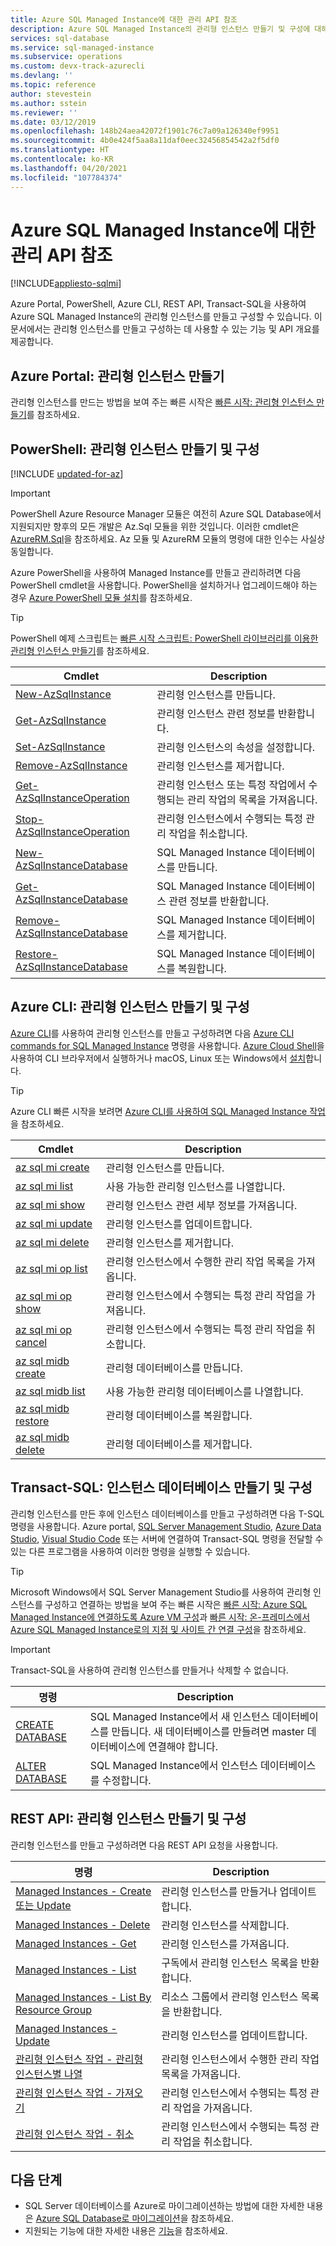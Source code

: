 ```yaml
---
title: Azure SQL Managed Instance에 대한 관리 API 참조
description: Azure SQL Managed Instance의 관리형 인스턴스 만들기 및 구성에 대해 알아봅니다.
services: sql-database
ms.service: sql-managed-instance
ms.subservice: operations
ms.custom: devx-track-azurecli
ms.devlang: ''
ms.topic: reference
author: stevestein
ms.author: sstein
ms.reviewer: ''
ms.date: 03/12/2019
ms.openlocfilehash: 148b24aea42072f1901c76c7a09a126340ef9951
ms.sourcegitcommit: 4b0e424f5aa8a11daf0eec32456854542a2f5df0
ms.translationtype: HT
ms.contentlocale: ko-KR
ms.lasthandoff: 04/20/2021
ms.locfileid: "107784374"
---
```

# <a name="managed-api-reference-for-azure-sql-managed-instance"></a>Azure SQL Managed Instance에 대한 관리 API 참조
[!INCLUDE[appliesto-sqlmi](../includes/appliesto-sqlmi.md)]

Azure Portal, PowerShell, Azure CLI, REST API, Transact-SQL을 사용하여 Azure SQL Managed Instance의 관리형 인스턴스를 만들고 구성할 수 있습니다. 이 문서에서는 관리형 인스턴스를 만들고 구성하는 데 사용할 수 있는 기능 및 API 개요를 제공합니다.

## <a name="azure-portal-create-a-managed-instance"></a>Azure Portal: 관리형 인스턴스 만들기

관리형 인스턴스를 만드는 방법을 보여 주는 빠른 시작은 [빠른 시작: 관리형 인스턴스 만들기](instance-create-quickstart.md)를 참조하세요.

## <a name="powershell-create-and-configure-managed-instances"></a>PowerShell: 관리형 인스턴스 만들기 및 구성

[!INCLUDE [updated-for-az](../../../includes/updated-for-az.md)]
> [!IMPORTANT]
> PowerShell Azure Resource Manager 모듈은 여전히 Azure SQL Database에서 지원되지만 향후의 모든 개발은 Az.Sql 모듈을 위한 것입니다. 이러한 cmdlet은 [AzureRM.Sql](/powershell/module/AzureRM.Sql/)을 참조하세요. Az 모듈 및 AzureRM 모듈의 명령에 대한 인수는 사실상 동일합니다.

Azure PowerShell을 사용하여 Managed Instance를 만들고 관리하려면 다음 PowerShell cmdlet을 사용합니다. PowerShell을 설치하거나 업그레이드해야 하는 경우 [Azure PowerShell 모듈 설치](/powershell/azure/install-az-ps)를 참조하세요.

> [!TIP]
> PowerShell 예제 스크립트는 [빠른 시작 스크립트: PowerShell 라이브러리를 이용한 관리형 인스턴스 만들기](/archive/blogs/sqlserverstorageengine/quick-start-script-create-azure-sql-managed-instance-using-powershell)를 참조하세요.

| Cmdlet | Description |
| --- | --- |
|[New-AzSqlInstance](/powershell/module/az.sql/new-azsqlinstance)|관리형 인스턴스를 만듭니다. |
|[Get-AzSqlInstance](/powershell/module/az.sql/get-azsqlinstance)|관리형 인스턴스 관련 정보를 반환합니다.|
|[Set-AzSqlInstance](/powershell/module/az.sql/set-azsqlinstance)|관리형 인스턴스의 속성을 설정합니다.|
|[Remove-AzSqlInstance](/powershell/module/az.sql/remove-azsqlinstance)|관리형 인스턴스를 제거합니다.|
|[Get-AzSqlInstanceOperation](/powershell/module/az.sql/get-azsqlinstanceoperation)|관리형 인스턴스 또는 특정 작업에서 수행되는 관리 작업의 목록을 가져옵니다.|
|[Stop-AzSqlInstanceOperation](/powershell/module/az.sql/stop-azsqlinstanceoperation)|관리형 인스턴스에서 수행되는 특정 관리 작업을 취소합니다.|
|[New-AzSqlInstanceDatabase](/powershell/module/az.sql/new-azsqlinstancedatabase)|SQL Managed Instance 데이터베이스를 만듭니다.|
|[Get-AzSqlInstanceDatabase](/powershell/module/az.sql/get-azsqlinstancedatabase)|SQL Managed Instance 데이터베이스 관련 정보를 반환합니다.|
|[Remove-AzSqlInstanceDatabase](/powershell/module/az.sql/remove-azsqlinstancedatabase)|SQL Managed Instance 데이터베이스를 제거합니다.|
|[Restore-AzSqlInstanceDatabase](/powershell/module/az.sql/restore-azsqlinstancedatabase)|SQL Managed Instance 데이터베이스를 복원합니다.|

## <a name="azure-cli-create-and-configure-managed-instances"></a>Azure CLI: 관리형 인스턴스 만들기 및 구성

[Azure CLI](/cli/azure)를 사용하여 관리형 인스턴스를 만들고 구성하려면 다음 [Azure CLI commands for SQL Managed Instance](/cli/azure/sql/mi) 명령을 사용합니다. [Azure Cloud Shell](../../cloud-shell/overview.md)을 사용하여 CLI 브라우저에서 실행하거나 macOS, Linux 또는 Windows에서 [설치](/cli/azure/install-azure-cli)합니다.

> [!TIP]
> Azure CLI 빠른 시작을 보려면 [Azure CLI를 사용하여 SQL Managed Instance 작업](https://medium.com/azure-sqldb-managed-instance/working-with-sql-managed-instance-using-azure-cli-611795fe0b44)을 참조하세요.

| Cmdlet | Description |
| --- | --- |
|[az sql mi create](/cli/azure/sql/mi#az_sql_mi_create) |관리형 인스턴스를 만듭니다.|
|[az sql mi list](/cli/azure/sql/mi#az_sql_mi_list)|사용 가능한 관리형 인스턴스를 나열합니다.|
|[az sql mi show](/cli/azure/sql/mi#az_sql_mi_show)|관리형 인스턴스 관련 세부 정보를 가져옵니다.|
|[az sql mi update](/cli/azure/sql/mi#az_sql_mi_update)|관리형 인스턴스를 업데이트합니다.|
|[az sql mi delete](/cli/azure/sql/mi#az_sql_mi_delete)|관리형 인스턴스를 제거합니다.|
|[az sql mi op list](/cli/azure/sql/mi/op#az_sql_mi_op_list)|관리형 인스턴스에서 수행한 관리 작업 목록을 가져옵니다.|
|[az sql mi op show](/cli/azure/sql/mi/op#az_sql_mi_op_show)|관리형 인스턴스에서 수행되는 특정 관리 작업을 가져옵니다.|
|[az sql mi op cancel](/cli/azure/sql/mi/op#az_sql_mi_op_cancel)|관리형 인스턴스에서 수행되는 특정 관리 작업을 취소합니다.|
|[az sql midb create](/cli/azure/sql/midb#az_sql_midb_create) |관리형 데이터베이스를 만듭니다.|
|[az sql midb list](/cli/azure/sql/midb#az_sql_midb_list)|사용 가능한 관리형 데이터베이스를 나열합니다.|
|[az sql midb restore](/cli/azure/sql/midb#az_sql_midb_restore)|관리형 데이터베이스를 복원합니다.|
|[az sql midb delete](/cli/azure/sql/midb#az_sql_midb_delete)|관리형 데이터베이스를 제거합니다.|

## <a name="transact-sql-create-and-configure-instance-databases"></a>Transact-SQL: 인스턴스 데이터베이스 만들기 및 구성

관리형 인스턴스를 만든 후에 인스턴스 데이터베이스를 만들고 구성하려면 다음 T-SQL 명령을 사용합니다. Azure portal, [SQL Server Management Studio](/sql/ssms/use-sql-server-management-studio), [Azure Data Studio](/sql/azure-data-studio/what-is), [Visual Studio Code](https://code.visualstudio.com/docs) 또는 서버에 연결하여 Transact-SQL 명령을 전달할 수 있는 다른 프로그램을 사용하여 이러한 명령을 실행할 수 있습니다.

> [!TIP]
> Microsoft Windows에서 SQL Server Management Studio를 사용하여 관리형 인스턴스를 구성하고 연결하는 방법을 보여 주는 빠른 시작은 [빠른 시작: Azure SQL Managed Instance에 연결하도록 Azure VM 구성](connect-vm-instance-configure.md)과 [빠른 시작: 온-프레미스에서 Azure SQL Managed Instance로의 지점 및 사이트 간 연결 구성](point-to-site-p2s-configure.md)을 참조하세요.

> [!IMPORTANT]
> Transact-SQL을 사용하여 관리형 인스턴스를 만들거나 삭제할 수 없습니다.

| 명령 | Description |
| --- | --- |
|[CREATE DATABASE](/sql/t-sql/statements/create-database-transact-sql?preserve-view=true&view=azuresqldb-mi-current)|SQL Managed Instance에서 새 인스턴스 데이터베이스를 만듭니다. 새 데이터베이스를 만들려면 master 데이터베이스에 연결해야 합니다.|
| [ALTER DATABASE](/sql/t-sql/statements/alter-database-transact-sql?preserve-view=true&view=azuresqldb-mi-current) |SQL Managed Instance에서 인스턴스 데이터베이스를 수정합니다.|

## <a name="rest-api-create-and-configure-managed-instances"></a>REST API: 관리형 인스턴스 만들기 및 구성

관리형 인스턴스를 만들고 구성하려면 다음 REST API 요청을 사용합니다.

| 명령 | Description |
| --- | --- |
|[Managed Instances - Create 또는 Update](/rest/api/sql/managedinstances/createorupdate)|관리형 인스턴스를 만들거나 업데이트합니다.|
|[Managed Instances - Delete](/rest/api/sql/managedinstances/delete)|관리형 인스턴스를 삭제합니다.|
|[Managed Instances - Get](/rest/api/sql/managedinstances/get)|관리형 인스턴스를 가져옵니다.|
|[Managed Instances - List](/rest/api/sql/managedinstances/list)|구독에서 관리형 인스턴스 목록을 반환합니다.|
|[Managed Instances - List By Resource Group](/rest/api/sql/managedinstances/listbyresourcegroup)|리소스 그룹에서 관리형 인스턴스 목록을 반환합니다.|
|[Managed Instances - Update](/rest/api/sql/managedinstances/update)|관리형 인스턴스를 업데이트합니다.|
|[관리형 인스턴스 작업 - 관리형 인스턴스별 나열](/rest/api/sql/managedinstanceoperations/listbymanagedinstance)|관리형 인스턴스에서 수행한 관리 작업 목록을 가져옵니다.|
|[관리형 인스턴스 작업 - 가져오기](/rest/api/sql/managedinstanceoperations/get)|관리형 인스턴스에서 수행되는 특정 관리 작업을 가져옵니다.|
|[관리형 인스턴스 작업 - 취소](/rest/api/sql/managedinstanceoperations/cancel)|관리형 인스턴스에서 수행되는 특정 관리 작업을 취소합니다.|

## <a name="next-steps"></a>다음 단계

- SQL Server 데이터베이스를 Azure로 마이그레이션하는 방법에 대한 자세한 내용은 [Azure SQL Database로 마이그레이션](../database/migrate-to-database-from-sql-server.md)을 참조하세요.
- 지원되는 기능에 대한 자세한 내용은 [기능](../database/features-comparison.md)을 참조하세요.